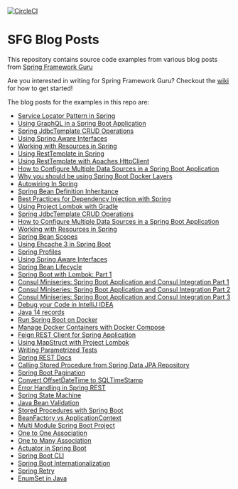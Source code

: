 [![CircleCI](https://circleci.com/gh/spring-framework-guru/sfg-blog-posts.svg?style=svg)](https://circleci.com/gh/spring-framework-guru/sfg-blog-posts)
# SFG Blog Posts

This repository contains source code examples from various blog posts from [Spring Framework Guru](https://springframework.guru) 

Are you interested in writing for Spring Framework Guru? Checkout the [wiki](https://github.com/spring-framework-guru/sfg-blog-posts/wiki) for how to get started!

The blog posts for the examples in this repo are:  
- [Service Locator Pattern in Spring](https://springframework.guru/service-locator-pattern-in-spring/)
- [Using GraphQL in a Spring Boot Application](https://springframework.guru/using-graphql-in-a-spring-boot-application/)
- [Spring JdbcTemplate CRUD Operations](https://springframework.guru/spring-jdbctemplate-crud-operations/)
- [Using Spring Aware Interfaces](https://springframework.guru/using-spring-aware-interfaces/)
- [Working with Resources in Spring](https://springframework.guru/working-with-resources-in-spring/)
- [Using RestTemplate in Spring](https://springframework.guru/using-resttemplate-in-spring/)
- [Using RestTemplate with Apaches HttpClient](https://springframework.guru/using-resttemplate-with-apaches-httpclient/)
- [How to Configure Multiple Data Sources in a Spring Boot Application](https://springframework.guru/how-to-configure-multiple-data-sources-in-a-spring-boot-application/)
- [Why you should be using Spring Boot Docker Layers](https://springframework.guru/why-you-should-be-using-spring-boot-docker-layers/)
- [Autowiring In Spring](https://springframework.guru/autowiring-in-spring/)
- [Spring Bean Definition Inheritance](https://springframework.guru/spring-bean-definition-inheritance/)
- [Best Practices for Dependency Injection with Spring](https://springframework.guru/best-practices-for-dependency-injection-with-spring/)
- [Using Project Lombok with Gradle](https://springframework.guru/using-project-lombok-with-gradle/)
- [Spring JdbcTemplate CRUD Operations](https://springframework.guru/spring-jdbctemplate-crud-operations/)
- [How to Configure Multiple Data Sources in a Spring Boot Application](https://springframework.guru/how-to-configure-multiple-data-sources-in-a-spring-boot-application/)
- [Working with Resources in Spring](https://springframework.guru/working-with-resources-in-spring/)
- [Spring Bean Scopes](https://springframework.guru/spring-bean-scopes/)
- [Using Ehcache 3 in Spring Boot](https://springframework.guru/using-ehcache-3-in-spring-boot/)
- [Spring Profiles](https://springframework.guru/spring-profiles/)
- [Using Spring Aware Interfaces](https://springframework.guru/using-spring-aware-interfaces/)
- [Spring Bean Lifecycle](https://springframework.guru/spring-bean-lifecycle/)
- [Spring Boot with Lombok: Part 1](https://springframework.guru/spring-boot-with-lombok-part-1/)
- [Consul Miniseries: Spring Boot Application and Consul Integration Part 1](https://springframework.guru/consul-miniseries-spring-boot-application-and-consul-integration-part-1/)
- [Consul Miniseries: Spring Boot Application and Consul Integration Part 2](https://springframework.guru/consul-miniseries-spring-boot-application-and-consul-integration-part-2/)
- [Consul Miniseries: Spring Boot Application and Consul Integration Part 3](https://springframework.guru/consul-miniseries-spring-boot-application-and-consul-integration-part-3/)
- [Debug your Code in IntelliJ IDEA](https://springframework.guru/debug-your-code-in-intellij-idea/)
- [Java 14 records](https://springframework.guru/java-14-records/)
- [Run Spring Boot on Docker](https://springframework.guru/run-spring-boot-on-docker/)
- [Manage Docker Containers with Docker Compose](https://springframework.guru/manage-docker-containers-with-docker-compose/)
- [Feign REST Client for Spring Application](https://springframework.guru/feign-rest-client-for-spring-application/)
- [Using MapStruct with Project Lombok](https://springframework.guru/using-mapstruct-with-project-lombok/)
- [Writing Parametrized Tests]()
- [Spring REST Docs]()
- [Calling Stored Procedure from Spring Data JPA Repository]()
- [Spring Boot Pagination]()
- [Convert OffsetDateTime to SQLTimeStamp]()
- [Error Handling in Spring REST]()
- [Spring State Machine]()
- [Java Bean Validation]()
- [Stored Procedures with Spring Boot]()
- [BeanFactory vs ApplicationContext]()
- [Multi Module Spring Boot Project]()
- [One to One Association]()
- [One to Many Association]()
- [Actuator in Spring Boot]()
- [Spring Boot CLI]()
- [Spring Boot Internationalization]()
- [Spring Retry]()
- [EnumSet in Java]()